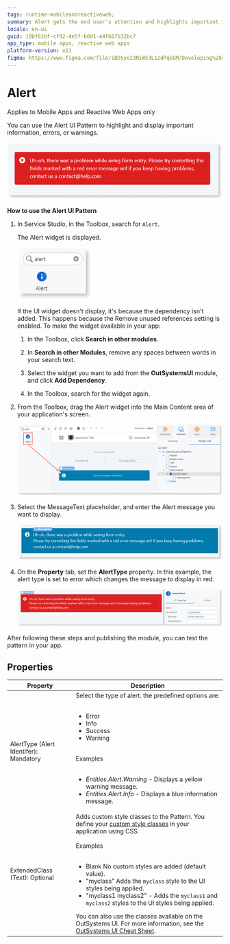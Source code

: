 ```yaml
---
tags: runtime-mobileandreactiveweb;  
summary: Alert gets the end user's attention and highlights important information, errors or warnings on the screen.
locale: en-us
guid: 19bf61bf-cf92-4e5f-b0d1-44f667b32bc7
app_type: mobile apps, reactive web apps
platform-version: o11
figma: https://www.figma.com/file/iBD5yo23NiW53L1zdPqGGM/Developing%20an%20Application?node-id=205:5
---
```


# Alert

<div class="info" markdown="1">

Applies to Mobile Apps and Reactive Web Apps only

</div>

You can use the Alert UI Pattern to highlight and display important information, errors, or warnings.

![Example of an Alert UI Pattern in a mobile or reactive web app](images/alert-1.png "Alert UI Pattern Example")

**How to use the Alert UI Pattern**

1. In Service Studio, in the Toolbox, search for `Alert`.

    The Alert widget is displayed.

    ![Service Studio displaying the Alert widget in the Toolbox](images/alert-7-ss.png "Service Studio Alert Widget")

    If the UI widget doesn't display, it's because the dependency isn't added. This happens because the Remove unused references setting is enabled. To make the widget available in your app:

    1. In the Toolbox, click **Search in other modules**.

    1. In **Search in other Modules**, remove any spaces between words in your search text.
    
    1. Select the widget you want to add from the **OutSystemsUI** module, and click **Add Dependency**. 
    
    1. In the Toolbox, search for the widget again.

1. From the Toolbox, drag the Alert widget into the Main Content area of your application's screen.

    ![Dragging the Alert widget into the Main Content area in Service Studio](images/alert-8-ss.png "Dragging Alert Widget")

1. Select the MessageText placeholder, and enter the Alert message you want to display.
    
    ![Selecting the MessageText placeholder to enter an Alert message](images/alert-11-ss.png "Setting Alert Message")

1. On the **Property** tab, set the **AlertType** property. In this example, the alert type is set to error which changes the message to display in red. 
    
    ![Setting the AlertType property to error in the Property tab](images/alert-9-ss.png "Alert Type Property")

After following these steps and publishing the module, you can test the pattern in your app. 


## Properties

| **Property**                           | **Description**                                                                                                                                                                                                                                                                                                                                                                                                                                                                                                                                                                                                                |
|----------------------------------------|--------------------------------------------------------------------------------------------------------------------------------------------------------------------------------------------------------------------------------------------------------------------------------------------------------------------------------------------------------------------------------------------------------------------------------------------------------------------------------------------------------------------------------------------------------------------------------------------------------------------------------|
| AlertType (Alert Identifer): Mandatory | Select the type of alert. the predefined options are:<br/><br/><ul><li>Error</li><li>Info</li><li>Success</li><li>Warning</li></ul><br/>Examples<br/><br/><ul><li>_Entities.Alert.Warning_ - Displays a yellow warning message.</li><li>_Entities.Alert.Info_ - Displays a blue information message.</li></ul>                                                                                                                                                                                                                                                                                                                 |
| ExtendedClass (Text): Optional         | Adds custom style classes to the Pattern. You define your [custom style classes](../../../look-feel/css.md) in your application using CSS.<br/><br/>Examples<br/><br/><ul><li>Blank No custom styles are added (default value).</li><li>"myclass" Adds the ``myclass`` style to the UI styles being applied.</li><li>"myclass1 myclass2" - Adds the ``myclass1`` and ``myclass2`` styles to the UI styles being applied. </li></ul>You can also use the classes available on the OutSystems UI. For more information, see the [OutSystems UI Cheat Sheet](https://outsystemsui.outsystems.com/OutSystemsUIWebsite/CheatSheet). |
